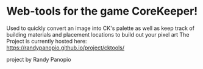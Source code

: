 # Web-tools for the game CoreKeeper!

Used to quickly convert an image into CK's palette as well as keep track of building materials and placement locations to build out your pixel art
The Project is currently hosted here: https://randypanopio.github.io/project/cktools/

project by Randy Panopio
